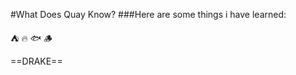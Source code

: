#What Does Quay Know?
###Here are some things i have learned:

:tent: :fire: :fish: :wood:

==DRAKE==


